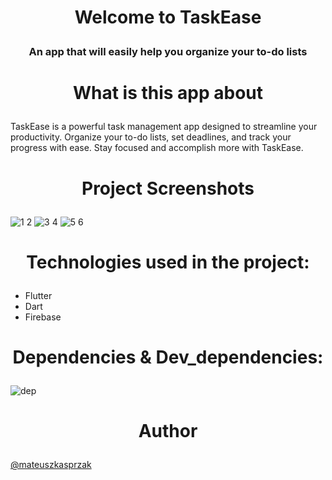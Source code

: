 # <p align="center">Welcome to TaskEase</p>
<h3><p align="center">An app that will easily help you organize your to-do lists</p></h3>

# <p align="center">What is this app about</p>

TaskEase is a powerful task management app designed to streamline your productivity. Organize your to-do lists, set deadlines, and track your progress with ease. Stay focused and accomplish more with TaskEase.

# <p align="center">Project Screenshots</p>
![1 2](https://github.com/mateuszkasprzak94/taskease/assets/142491717/df9b792b-397c-4640-aad6-05f42f0d9a14)
![3 4](https://github.com/mateuszkasprzak94/taskease/assets/142491717/585efc5b-a194-4825-b4f8-98d12667790e)
![5 6](https://github.com/mateuszkasprzak94/taskease/assets/142491717/edffb0bb-b877-43f0-9d5c-9891ee49d1cf)

# <p align="center">Technologies used in the project:</p>

- Flutter
- Dart
- Firebase


# <p align="center">Dependencies & Dev_dependencies:</p>
![dep](https://github.com/mateuszkasprzak94/taskease/assets/142491717/5022b506-ec8c-4a53-ae87-ea7bf3e09919)


# <p align="center">Author</p>
[@mateuszkasprzak](https://github.com/mateuszkasprzak94)
